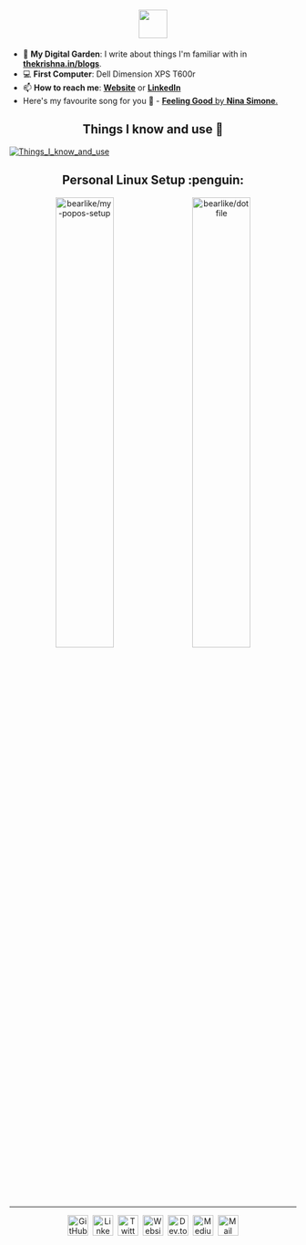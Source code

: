<h1 align="center"><img src="https://cdn.thekrishna.in/img/kk-name-animated.svg?080622" height="50" /></h1>

- 🌱 **My Digital Garden**: I write about things I'm familiar with in **[thekrishna.in/blogs](https://thekrishna.in/blogs/?utm_source=github)**.
- :computer: **First Computer**: Dell Dimension XPS T600r
- 📫 **How to reach me**: **[Website](https://thekrishna.in/?utm_source=github)** or **[LinkedIn](https://kanth.tech/linkedin?utm_source=github)**
- Here's my favourite song for you :trumpet: - [**Feeling Good** by **Nina Simone**.](https://youtube.com/watch?v=BNMKGYiJpvg)

<h2 align="center">Things I know and use 🌱</h2>

[![Things_I_know_and_use](https://cdn.thekrishna.in/img/gh-card/gh-skills.png?080622)](https://thekrishna.in/#skills?utm_source=github)


<h2 align="center">Personal Linux Setup :penguin:</h2>
<p align="center">
  <a href="https://github.com/bearlike/my-popos-setup"><img width="45%" src="https://cdn.thekrishna.in/img/gh-card/my_popos_setup.svg?080622" alt="bearlike/my-popos-setup"></a>&emsp;<a href="https://github.com/bearlike/dotfiles"><img width="45%" src="https://cdn.thekrishna.in/img/gh-card/dotfiles.svg?080622" alt="bearlike/dotfile"></a>
</p>

---

<p align="center">   
  <a id="GitHub"   href="https://kanth.tech/github?utm_source=github"    ><img width="36px" src="https://cdn.thekrishna.in/img/icon/gh-profile/github.svg?080622"   alt="GitHub"   /></a>&nbsp;
  <a id="LinkedIn" href="https://kanth.tech/linkedin?utm_source=github"  ><img width="36px" src="https://cdn.thekrishna.in/img/icon/gh-profile/linkedin.svg?080622" alt="LinkedIn" /></a>&nbsp;
  <a id="Twitter"  href="https://kanth.tech/twitter?utm_source=github"   ><img width="36px" src="https://cdn.thekrishna.in/img/icon/gh-profile/twitter.svg?080622"  alt="Twitter"  /></a>&nbsp;
  <a id="Website"  href="https://thekrishna.in/?utm_source=github"       ><img width="36px" src="https://cdn.thekrishna.in/img/icon/gh-profile/web.svg?080622"      alt="Website"  /></a>&nbsp;
  <a id="Dev.to"   href="https://kanth.tech/devto?utm_source=github"     ><img width="36px" src="https://cdn.thekrishna.in/img/icon/gh-profile/dev.svg?080622"      alt="Dev.to"   /></a>&nbsp;
  <a id="Medium"   href="https://kanth.tech/medium?utm_source=github"    ><img width="36px" src="https://cdn.thekrishna.in/img/icon/gh-profile/medium.svg?080622"   alt="Medium"   /></a>&nbsp;
  <a id="Mail"     href="mailto:mail@kanth.tech"                         ><img width="36px" src="https://cdn.thekrishna.in/img/icon/gh-profile/mail.svg?080622"     alt="Mail"     /></a>
</p>

<!-- Licensed under "The Unlicense". Feel free to alter and use it. With <3 by Krishnkanth Alagiri !-->